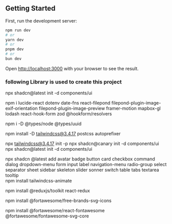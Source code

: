 

## Getting Started

First, run the development server:

```bash
npm run dev
# or
yarn dev
# or
pnpm dev
# or
bun dev
```

Open [http://localhost:3000](http://localhost:3000) with your browser to see the result.


### following Library is used to create this project 
 npx shadcn@latest init -d components/ui

 npm i lucide-react dotenv date-fns react-filepond filepond-plugin-image-exif-orientation filepond-plugin-image-preview framer-motion mapbox-gl lodash react-hook-form zod @hookform/resolvers

 npm i -D @types/node @types/uuid   
  
 npm install -D tailwindcss@3.4.17 postcss autoprefixer
 
 npx tailwindcss@3.4.17 init -p
 npx shadcn@canary init -d components/ui
 npx shadcn@latest init -d components/ui

npx shadcn @latest add avatar badge button card checkbox command dialog  dropdown-menu form input label navigation-menu radio-group select separator sheet sidebar skeleton slider sonner switch  table tabs textarea tooltip  
npm install tailwindcss-animate

npm install @reduxjs/toolkit react-redux

npm install @fortawesome/free-brands-svg-icons

npm install @fortawesome/react-fontawesome @fortawesome/fontawesome-svg-core

